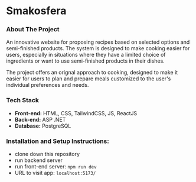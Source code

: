 # **Smakosfera**

### **About The Project**
An innovative website for proposing recipes based on selected options and semi-finished products. The system is designed to make cooking easier for users, especially in situations where they have a limited choice of ingredients or want to use semi-finished products in their dishes.

The project offers an orignal approach to cooking, designed to make it easier for users to plan and prepare meals customized to the user's individual preferences and needs.

### **Tech Stack**
- **Front-end:** HTML, CSS, TailwindCSS, JS, ReactJS
- **Back-end:** ASP .NET 
- **Database:** PostgreSQL

### **Installation and Setup Instructions:**
- clone down this repository
- run backend server
- run front-end server: `npm run dev`
- URL to visit app: `localhost:5173/`